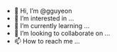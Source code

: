 - 👋 Hi, I’m @gguyeon
- 👀 I’m interested in ...
- 🌱 I’m currently learning ...
- 💞️ I’m looking to collaborate on ...
- 📫 How to reach me ...

<!---
gguyeon/gguyeon is a ✨ special ✨ repository because its `README.md` (this file) appears on your GitHub profile.
You can click the Preview link to take a look at your changes.
--->
